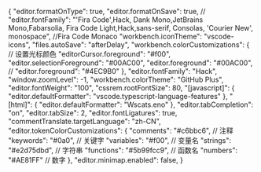 <!-- # my_proj_01

## Project setup
```
npm install
```

### Compiles and hot-reloads for development
```
npm run serve
```

### Compiles and minifies for production
```
npm run build
```

### Customize configuration
See [Configuration Reference](https://cli.vuejs.org/config/). -->

{
"editor.formatOnType": true,
"editor.formatOnSave": true,
// "editor.fontFamily": "'Fira Code',Hack, Dank Mono,JetBrains Mono,Fabarsolia, Fira Code Light,Hack,sans-serif, Consolas, 'Courier New', monospace", //Fira Code Monaco
"workbench.iconTheme": "vscode-icons",
"files.autoSave": "afterDelay",
"workbench.colorCustomizations": {
// 设置光标颜色
"editorCursor.foreground": "#f00",
"editor.selectionForeground": "#00AC00",
"editor.foreground": "#00AC00",
// "editor.foreground": "#4EC9B0"
},
"editor.fontFamily": "Hack",
"window.zoomLevel": -1,
"workbench.colorTheme": "GitHub Plus",
"editor.fontWeight": "100",
"cssrem.rootFontSize": 80,
"[javascript]": {
"editor.defaultFormatter": "vscode.typescript-language-features"
},
"[html]": {
"editor.defaultFormatter": "Wscats.eno"
},
"editor.tabCompletion": "on",
"editor.tabSize": 2,
"editor.fontLigatures": true,
"commentTranslate.targetLanguage": "zh-CN",
"editor.tokenColorCustomizations": {
"comments": "#c6bbc6", // 注释
"keywords": "#0a0", // 关键字
"variables": "#f00", // 变量名
"strings": "#e2d75dbd", // 字符串
"functions": "#5b99fcc9", // 函数名
"numbers": "#AE81FF" // 数字
},
"editor.minimap.enabled": false,
}
